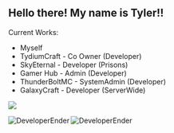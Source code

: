 ## Hello there! My name is Tyler!!

Current Works:
- Myself
- TydiumCraft - Co Owner (Developer)
- SkyEternal - Developer (Prisons)
- Gamer Hub - Admin (Developer)
- ThunderBoltMC - SystemAdmin (Developer)
- GalaxyCraft - Developer (ServerWide)

![](https://komarev.com/ghpvc/?username=DeveloperEnder)

<p align="left"><img align="left" src="https://github-readme-stats.vercel.app/api?username=DeveloperEnder&show_icons=true&locale=en&layout=compact&theme=radical&count_private=true" alt="DeveloperEnder" /></p>

 <p><img align="left" src="https://github-readme-streak-stats.herokuapp.com/?user=DeveloperEnder&theme=radical" alt="DeveloperEnder" /></p>
